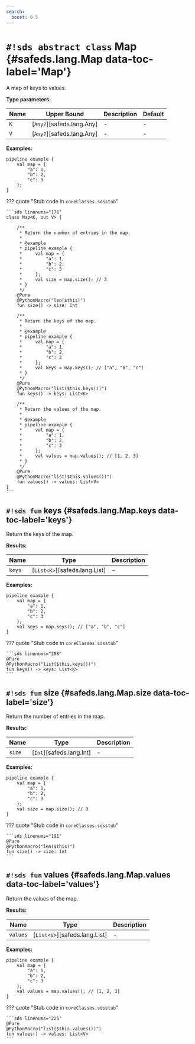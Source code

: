 ```yaml
---
search:
  boost: 0.5
---
```


# `#!sds abstract class` Map {#safeds.lang.Map data-toc-label='Map'}

A map of keys to values.

**Type parameters:**

| Name | Upper Bound | Description | Default |
|------|-------------|-------------|---------|
| `K` | [`Any?`][safeds.lang.Any] | - | - |
| `V` | [`Any?`][safeds.lang.Any] | - | - |

**Examples:**

```sds
pipeline example {
    val map = {
        "a": 1,
        "b": 2,
        "c": 3
    };
}
```

??? quote "Stub code in `coreClasses.sdsstub`"

    ```sds linenums="176"
    class Map<K, out V> {

        /**
         * Return the number of entries in the map.
         *
         * @example
         * pipeline example {
         *     val map = {
         *         "a": 1,
         *         "b": 2,
         *         "c": 3
         *     };
         *     val size = map.size(); // 3
         * }
         */
        @Pure
        @PythonMacro("len($this)")
        fun size() -> size: Int

        /**
         * Return the keys of the map.
         *
         * @example
         * pipeline example {
         *     val map = {
         *         "a": 1,
         *         "b": 2,
         *         "c": 3
         *     };
         *     val keys = map.keys(); // ["a", "b", "c"]
         * }
         */
        @Pure
        @PythonMacro("list($this.keys())")
        fun keys() -> keys: List<K>

        /**
         * Return the values of the map.
         *
         * @example
         * pipeline example {
         *     val map = {
         *         "a": 1,
         *         "b": 2,
         *         "c": 3
         *     };
         *     val values = map.values(); // [1, 2, 3]
         * }
         */
        @Pure
        @PythonMacro("list($this.values())")
        fun values() -> values: List<V>
    }
    ```

## `#!sds fun` keys {#safeds.lang.Map.keys data-toc-label='keys'}

Return the keys of the map.

**Results:**

| Name | Type | Description |
|------|------|-------------|
| `keys` | [`List<K>`][safeds.lang.List] | - |

**Examples:**

```sds hl_lines="7"
pipeline example {
    val map = {
        "a": 1,
        "b": 2,
        "c": 3
    };
    val keys = map.keys(); // ["a", "b", "c"]
}
```

??? quote "Stub code in `coreClasses.sdsstub`"

    ```sds linenums="208"
    @Pure
    @PythonMacro("list($this.keys())")
    fun keys() -> keys: List<K>
    ```

## `#!sds fun` size {#safeds.lang.Map.size data-toc-label='size'}

Return the number of entries in the map.

**Results:**

| Name | Type | Description |
|------|------|-------------|
| `size` | [`Int`][safeds.lang.Int] | - |

**Examples:**

```sds hl_lines="7"
pipeline example {
    val map = {
        "a": 1,
        "b": 2,
        "c": 3
    };
    val size = map.size(); // 3
}
```

??? quote "Stub code in `coreClasses.sdsstub`"

    ```sds linenums="191"
    @Pure
    @PythonMacro("len($this)")
    fun size() -> size: Int
    ```

## `#!sds fun` values {#safeds.lang.Map.values data-toc-label='values'}

Return the values of the map.

**Results:**

| Name | Type | Description |
|------|------|-------------|
| `values` | [`List<V>`][safeds.lang.List] | - |

**Examples:**

```sds hl_lines="7"
pipeline example {
    val map = {
        "a": 1,
        "b": 2,
        "c": 3
    };
    val values = map.values(); // [1, 2, 3]
}
```

??? quote "Stub code in `coreClasses.sdsstub`"

    ```sds linenums="225"
    @Pure
    @PythonMacro("list($this.values())")
    fun values() -> values: List<V>
    ```
